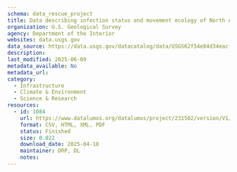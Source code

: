 ```yaml
---
schema: data_rescue_project 
title: Data describing infection status and movement ecology of North American waterfowl
organization: U.S. Geological Survey
agency: Department of the Interior
websites: data.usgs.gov
data_source: https://data.usgs.gov/datacatalog/data/USGS62f54e84d34eacf53973a9de
description: 
last_modified: 2025-06-09
metadata_available: No
metadata_url: 
category:
  - Infrastructure 
  - Climate & Environment 
  - Science & Research 
resources:
  - id: 1084
    url: https://www.datalumos.org/datalumos/project/231502/version/V1/view
    format: CSV, HTML, XML, PDF
    status: Finished
    size: 0.022
    download_date: 2025-04-18
    maintainer: DRP, DL
    notes: 
---
```

